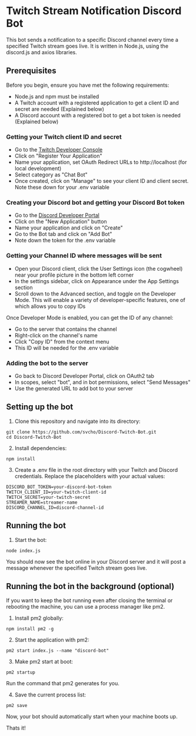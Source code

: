 # Twitch Stream Notification Discord Bot

This bot sends a notification to a specific Discord channel every time a specified Twitch stream goes live. It is written in Node.js, using the discord.js and axios libraries.

##  Prerequisites

Before you begin, ensure you have met the following requirements:

* Node.js and npm must be installed
* A Twitch account with a registered application to get a client ID and secret are needed (Explained below)
* A Discord account with a registered bot to get a bot token is needed (Explained below)

### Getting your Twitch client ID and secret

* Go to the [Twitch Developer Console](https://dev.twitch.tv/console/apps)
* Click on "Register Your Application"
* Name your application, set OAuth Redirect URLs to http://localhost (for local development)
* Select category as "Chat Bot"
* Once created, click on "Manage" to see your client ID and client secret. Note these down for your .env variable

### Creating your Discord bot and getting your Discord Bot token

* Go to the [Discord Developer Portal](https://discord.com/developers/applications)
* Click on the "New Application" button
* Name your application and click on "Create"
* Go to the Bot tab and click on "Add Bot"
* Note down the token for the .env variable

### Getting your Channel ID where messages will be sent

* Open your Discord client, click the User Settings icon (the cogwheel) near your profile picture in the bottom left corner
* In the settings sidebar, click on Appearance under the App Settings section
* Scroll down to the Advanced section, and toggle on the Developer Mode. This will enable a variety of developer-specific features, one of which allows you to copy IDs

Once Developer Mode is enabled, you can get the ID of any channel:

* Go to the server that contains the channel
* Right-click on the channel's name
* Click "Copy ID" from the context menu
* This ID will be needed for the .env variable

### Adding the bot to the server

* Go back to Discord Developer Portal, click on OAuth2 tab
* In scopes, select "bot", and in bot permissions, select "Send Messages"
* Use the generated URL to add bot to your server

## Setting up the bot

1. Clone this repository and navigate into its directory:
````
git clone https://github.com/svcho/Discord-Twitch-Bot.git
cd Discord-Twitch-Bot
````

2. Install dependencies:
````
npm install
````

3. Create a .env file in the root directory with your Twitch and Discord credentials. Replace the placeholders with your actual values:
````
DISCORD_BOT_TOKEN=your-discord-bot-token
TWITCH_CLIENT_ID=your-twitch-client-id
TWITCH_SECRET=your-twitch-secret
STREAMER_NAME=streamer-name
DISCORD_CHANNEL_ID=discord-channel-id
````

## Running the bot

1. Start the bot:
````
node index.js
````

You should now see the bot online in your Discord server and it will post a message whenever the specified Twitch stream goes live.

## Running the bot in the background (optional)

If you want to keep the bot running even after closing the terminal or rebooting the machine, you can use a process manager like pm2. 

1. Install pm2 globally:
````
npm install pm2 -g
````

2. Start the application with pm2:
````
pm2 start index.js --name "discord-bot"
````

3. Make pm2 start at boot:
````
pm2 startup
````

Run the command that pm2 generates for you.

4. Save the current process list:
````
pm2 save
````

Now, your bot should automatically start when your machine boots up.

Thats it!